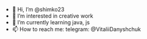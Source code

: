 - 👋 Hi, I’m @shimko23
- 👀 I’m interested in creative work
- 🌱 I’m currently learning java, js
- 📫 How to reach me: telegram: @VitaliiDanyshchuk

<!---
shimko23/shimko23 is a ✨ special ✨ repository because its `README.md` (this file) appears on your GitHub profile.
You can click the Preview link to take a look at your changes.
--->
